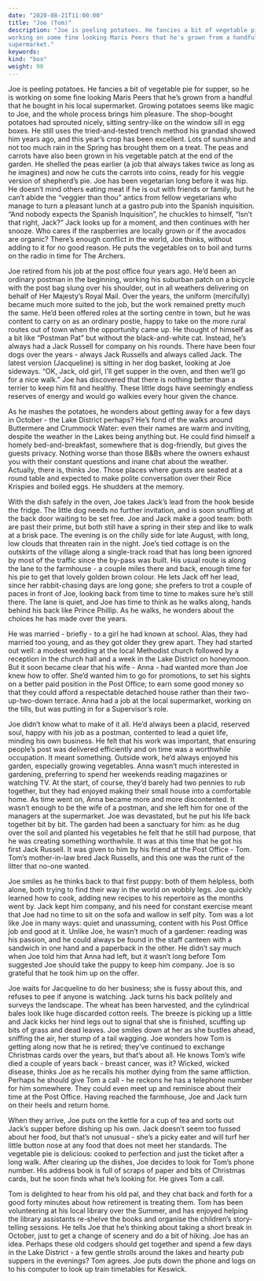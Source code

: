 ```yaml
---
date: "2020-08-21T11:00:00"
title: "Joe (Tom)"
description: "Joe is peeling potatoes. He fancies a bit of vegetable pie for supper, so he is
working on some fine looking Maris Peers that he's grown from a handful that he bought in his local
supermarket."
keywords:
kind: "box"
weight: 90
---
```


Joe is peeling potatoes. He fancies a bit of vegetable pie for supper, so he is working on some fine
looking Maris Peers that he’s grown from a handful that he bought in his local supermarket. Growing
potatoes seems like magic to Joe, and the whole process brings him pleasure. The shop-bought
potatoes had sprouted nicely, sitting sentry-like on the window sill in egg boxes. He still uses the
tried-and-tested trench method his grandad showed him years ago, and this year’s crop has been
excellent. Lots of sunshine and not too much rain in the Spring has brought them on a treat. The
peas and carrots have also been grown in his vegetable patch at the end of the garden. He shelled
the peas earlier (a job that always takes twice as long as he imagines) and now he cuts the carrots
into coins, ready for his veggie version of shepherd’s pie. Joe has been vegetarian long before it
was hip. He doesn’t mind others eating meat if he is out with friends or family, but he can’t abide
the “veggier than thou” antics from fellow vegetarians who manage to turn a pleasant lunch at a
gastro pub into the Spanish inquisition. “And nobody expects the Spanish Inquisition”, he chuckles
to himself, “Isn’t that right, Jack?” Jack looks up for a moment, and then continues with her
snooze. Who cares if the raspberries are locally grown or if the avocados are organic? There’s
enough conflict in the world, Joe thinks, without adding to it for no good reason. He puts the
vegetables on to boil and turns on the radio in time for The Archers.

Joe retired from his job at the post office four years ago. He’d been an ordinary postman in the
beginning, working his suburban patch on a bicycle with the post bag slung over his shoulder, out in
all weathers delivering on behalf of Her Majesty’s Royal Mail. Over the years, the uniform
(mercifully) became much more suited to the job, but the work remained pretty much the same. He’d
been offered roles at the sorting centre in town, but he was content to carry on as an ordinary
postie, happy to take on the more rural routes out of town when the opportunity came up. He thought
of himself as a bit like “Postman Pat” but without the black-and-white cat. Instead, he’s always had
a Jack Russell for company on his rounds. There have been four dogs over the years - always Jack
Russells and always called Jack. The latest version (Jacqueline) is sitting in her dog basket,
looking at Joe sideways. “OK, Jack, old girl, I’ll get supper in the oven, and then we’ll go for a
nice walk.” Joe has discovered that there is nothing better than a terrier to keep him fit and
healthy. These little dogs have seemingly endless reserves of energy and would go walkies every hour
given the chance.

As he mashes the potatoes, he wonders about getting away for a few days in October - the Lake
District perhaps? He’s fond of the walks around Buttermere and Crummock Water: even their names are
warm and inviting, despite the weather in the Lakes being anything but. He could find himself a
homely bed-and-breakfast, somewhere that is dog-friendly, but gives the guests privacy. Nothing
worse than those B&Bs where the owners exhaust you with their constant questions and inane chat
about the weather. Actually, there is, thinks Joe. Those places where guests are seated at a round
table and expected to make polite conversation over their Rice Krispies and boiled eggs. He shudders
at the memory.

With the dish safely in the oven, Joe takes Jack’s lead from the hook beside the fridge. The little
dog needs no further invitation, and is soon snuffling at the back door waiting to be set free. Joe
and Jack make a good team: both are past their prime, but both still have a spring in their step and
like to walk at a brisk pace. The evening is on the chilly side for late August, with long, low
clouds that threaten rain in the night. Joe’s tied cottage is on the outskirts of the village along
a single-track road that has long been ignored by most of the traffic since the by-pass was
built. His usual route is along the lane to the farmhouse - a couple miles there and back, enough
time for his pie to get that lovely golden brown colour. He lets Jack off her lead, since her
rabbit-chasing days are long gone; she prefers to trot a couple of paces in front of Joe, looking
back from time to time to makes sure he’s still there. The lane is quiet, and Joe has time to think
as he walks along, hands behind his back like Prince Phillip. As he walks, he wonders about the
choices he has made over the years.

He was married - briefly - to a girl he had known at school. Alas, they had married too young, and
as they got older they grew apart. They had started out well: a modest wedding at the local
Methodist church followed by a reception in the church hall and a week in the Lake District on
honeymoon. But it soon became clear that his wife - Anna - had wanted more than Joe knew how to
offer. She’d wanted him to go for promotions, to set his sights on a better paid position in the
Post Office; to earn some good money so that they could afford a respectable detached house rather
than their two-up-two-down terrace. Anna had a job at the local supermarket, working on the tills,
but was putting in for a Supervisor’s role.
	
Joe didn’t know what to make of it all. He’d always been a placid, reserved soul, happy with his job
as a postman, contented to lead a quiet life, minding his own business. He felt that his work was
important, that ensuring people’s post was delivered efficiently and on time was a worthwhile
occupation. It meant something. Outside work, he’d always enjoyed his garden, especially growing
vegetables. Anna wasn’t much interested in gardening, preferring to spend her weekends reading
magazines or watching TV.  At the start, of course, they’d barely had two pennies to rub together,
but they had enjoyed making their small house into a comfortable home. As time went on, Anna became
more and more discontented. It wasn’t enough to be the wife of a postman, and she left him for one
of the managers at the supermarket. Joe was devastated, but he put his life back together bit by
bit. The garden had been a sanctuary for him: as he dug over the soil and planted his vegetables he
felt that he still had purpose, that he was creating something worthwhile. It was at this time that
he got his first Jack Russell.  It was given to him by his friend at the Post Office - Tom. Tom’s
mother-in-law bred Jack Russells, and this one was the runt of the litter that no-one wanted.

Joe smiles as he thinks back to that first puppy: both of them helpless, both alone, both trying to
find their way in the world on wobbly legs. Joe quickly learned how to cook, adding new recipes to
his repertoire as the months went by. Jack kept him company, and his need for constant exercise
meant that Joe had no time to sit on the sofa and wallow in self pity. Tom was a lot like Joe in
many ways: quiet and unassuming, content with his Post Office job and good at it. Unlike Joe, he
wasn’t much of a gardener: reading was his passion, and he could always be found in the staff
canteen with a sandwich in one hand and a paperback in the other. He didn’t say much when Joe told
him that Anna had left, but it wasn’t long before Tom suggested Joe should take the puppy to keep
him company. Joe is so grateful that he took him up on the offer.

Joe waits for Jacqueline to do her business; she is fussy about this, and refuses to pee if anyone
is watching. Jack turns his back politely and surveys the landscape. The wheat has been harvested,
and the cylindrical bales look like huge discarded cotton reels. The breeze is picking up a little
and Jack kicks her hind legs out to signal that she is finished, scuffing up bits of grass and dead
leaves. Joe smiles down at her as she bustles ahead, sniffing the air, her stump of a tail
wagging. Joe wonders how Tom is getting along now that he is retired; they’ve continued to exchange
Christmas cards over the years, but that’s about all. He knows Tom’s wife died a couple of years
back - breast cancer, was it? Wicked, wicked disease, thinks Joe as he recalls his mother dying from
the same affliction. Perhaps he should give Tom a call - he reckons he has a telephone number for
him somewhere. They could even meet up and reminisce about their time at the Post Office. Having
reached the farmhouse, Joe and Jack turn on their heels and return home.

When they arrive, Joe puts on the kettle for a cup of tea and sorts out Jack’s supper before dishing
up his own. Jack doesn’t seem too fussed about her food, but that’s not unusual - she’s a picky
eater and will turf her little button nose at any food that does not meet her standards. The
vegetable pie is delicious: cooked to perfection and just the ticket after a long walk. After
clearing up the dishes, Joe decides to look for Tom’s phone number. His address book is full of
scraps of paper and bits of Christmas cards, but he soon finds what he’s looking for. He gives Tom a
call.

Tom is delighted to hear from his old pal, and they chat back and forth for a good forty minutes
about how retirement is treating them. Tom has been volunteering at his local library over the
Summer, and has enjoyed helping the library assistants re-shelve the books and organise the
children’s story-telling sessions. He tells Joe that he’s thinking about taking a short break in
October, just to get a change of scenery and do a bit of hiking. Joe has an idea. Perhaps these old
codgers should get together and spend a few days in the Lake District - a few gentle strolls around
the lakes and hearty pub suppers in the evenings? Tom agrees. Joe puts down the phone and logs on to
his computer to look up train timetables for Keswick.
